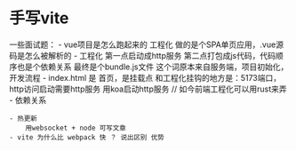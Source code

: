 # 手写vite
一些面试题：
    - vue项目是怎么跑起来的 工程化
        做的是个SPA单页应用，.vue源码是怎么被解析的
        - 工程化
            第一点启动成http服务
            第二点打包成js代码，代码顺序也是个依赖关系 最终是个bundle.js文件
            这个词原本来自服务端，项目初始化，开发流程
            - index.html 是 首页，是挂载点 和工程化挂钩的地方是：5173端口，http访问启动需要http服务 用koa启动http服务
                // 如今前端工程化可以用rust来弄
            - 依赖关系
                
    - 热更新
        用websocket + node 可写文章
    - vite 为什么比 webpack 快 ？ 说出区别 优势